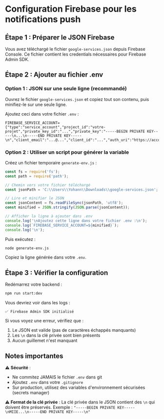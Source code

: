 # Configuration Firebase pour les notifications push

## Étape 1 : Préparer le JSON Firebase

Vous avez téléchargé le fichier `google-services.json` depuis Firebase Console.
Ce fichier contient les credentials nécessaires pour Firebase Admin SDK.

## Étape 2 : Ajouter au fichier .env

### Option 1 : JSON sur une seule ligne (recommandé)

Ouvrez le fichier `google-services.json` et copiez tout son contenu, puis minifiez-le sur une seule ligne.

Ajoutez ceci dans votre fichier `.env` :

```env
FIREBASE_SERVICE_ACCOUNT={"type":"service_account","project_id":"votre-projet","private_key_id":"...","private_key":"-----BEGIN PRIVATE KEY-----\n...\n-----END PRIVATE KEY-----\n","client_email":"...@...","client_id":"...","auth_uri":"https://accounts.google.com/o/oauth2/auth","token_uri":"https://oauth2.googleapis.com/token","auth_provider_x509_cert_url":"https://www.googleapis.com/oauth2/v1/certs","client_x509_cert_url":"..."}
```

### Option 2 : Utiliser un script pour générer la variable

Créez un fichier temporaire `generate-env.js` :

```javascript
const fs = require('fs');
const path = require('path');

// Chemin vers votre fichier téléchargé
const jsonPath = 'C:\\Users\\Yohann\\Downloads\\google-services.json';

// Lire et minifier le JSON
const jsonContent = fs.readFileSync(jsonPath, 'utf8');
const minified = JSON.stringify(JSON.parse(jsonContent));

// Afficher la ligne à ajouter dans .env
console.log('\nAjoutez cette ligne dans votre fichier .env :\n');
console.log(`FIREBASE_SERVICE_ACCOUNT=${minified}`);
console.log('\n');
```

Puis exécutez :
```bash
node generate-env.js
```

Copiez la ligne générée dans votre `.env`.

## Étape 3 : Vérifier la configuration

Redémarrez votre backend :
```bash
npm run start:dev
```

Vous devriez voir dans les logs :
```
✅ Firebase Admin SDK initialisé
```

Si vous voyez une erreur, vérifiez que :
1. Le JSON est valide (pas de caractères échappés manquants)
2. Les `\n` dans la clé privée sont bien présents
3. Aucun guillemet n'est manquant

## Notes importantes

⚠️ **Sécurité** :
- Ne commitez JAMAIS le fichier `.env` dans git
- Ajoutez `.env` dans votre `.gitignore`
- Sur production, utilisez des variables d'environnement sécurisées (secrets manager)

⚠️ **Format de la clé privée** :
La clé privée dans le JSON contient des `\n` qui doivent être préservés.
Exemple : `"-----BEGIN PRIVATE KEY-----\nMIIE...\n-----END PRIVATE KEY-----\n"`
